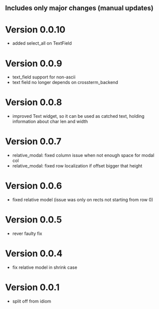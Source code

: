 ## Includes only major changes (manual updates)
# Version 0.0.10
- added select_all on TextField

# Version 0.0.9
- text_field support for non-ascii
- text field no longer depends on crossterm_backend

# Version 0.0.8
- improved Text widget, so it can be used as catched text, holding information about char len and width

# Version 0.0.7
- relative_modal: fixed column issue when not enough space for modal col
- relative_modal: fixed row localization if offset bigger that height

# Version 0.0.6
- fixed relative model (issue was only on rects not starting from row 0)

# Version 0.0.5
- rever faulty fix

# Version 0.0.4
- fix relative model in shrink case

# Version 0.0.1
* split off from idiom